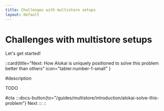 ```yaml
---
title: Challenges with multistore setups
layout: default
---
```


# Challenges with multistore setups

Let's get started!

::card{title="Next: How Alokai is uniquely positioned to solve this problem better than others" icon="tabler:number-1-small" }

#description

TODO

#cta
:::docs-button{to="/guides/multistore/introduction/alokai-solve-this-problem"}
Next
:::
::
